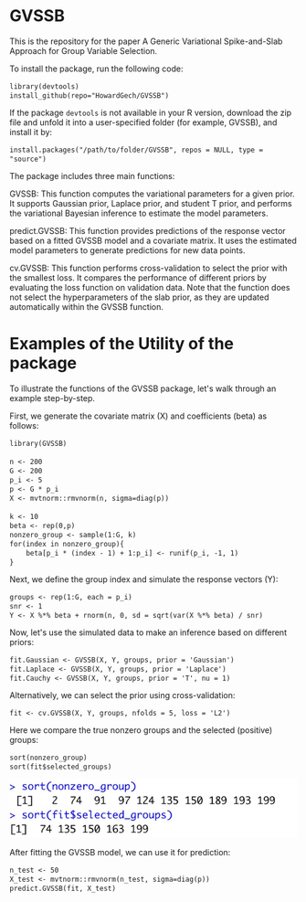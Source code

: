 # GVSSB
This is the repository for the paper A Generic Variational Spike-and-Slab Approach for Group Variable Selection.

To install the package, run the following code:

```
library(devtools)
install_github(repo="HowardGech/GVSSB")
```

If the package $\texttt{devtools}$ is not available in your R version,  download the zip file and unfold it into a user-specified folder (for example, GVSSB), and install it by:

```
install.packages("/path/to/folder/GVSSB", repos = NULL, type = "source")
```
The package includes three main functions:

GVSSB: This function computes the variational parameters for a given prior. It supports Gaussian prior, Laplace prior, and student T prior, and performs the variational Bayesian inference to estimate the model parameters.

predict.GVSSB: This function provides predictions of the response vector based on a fitted GVSSB model and a covariate matrix. It uses the estimated model parameters to generate predictions for new data points.

cv.GVSSB: This function performs cross-validation to select the prior with the smallest loss. It compares the performance of different priors by evaluating the loss function on validation data. Note that the function does not select the hyperparameters of the slab prior, as they are updated automatically within the GVSSB function.

# Examples of the Utility of the package

To illustrate the functions of the GVSSB package, let's walk through an example step-by-step.

First, we generate the covariate matrix (X) and coefficients (beta) as follows:
```
library(GVSSB)

n <- 200
G <- 200
p_i <- 5
p <- G * p_i
X <- mvtnorm::rmvnorm(n, sigma=diag(p))

k <- 10
beta <- rep(0,p)
nonzero_group <- sample(1:G, k)
for(index in nonzero_group){
    beta[p_i * (index - 1) + 1:p_i] <- runif(p_i, -1, 1)
}
```

Next, we define the group index and simulate the response vectors (Y):
```
groups <- rep(1:G, each = p_i)
snr <- 1
Y <- X %*% beta + rnorm(n, 0, sd = sqrt(var(X %*% beta) / snr)
```
Now, let's use the simulated data to make an inference based on different priors:

```
fit.Gaussian <- GVSSB(X, Y, groups, prior = 'Gaussian')
fit.Laplace <- GVSSB(X, Y, groups, prior = 'Laplace')
fit.Cauchy <- GVSSB(X, Y, groups, prior = 'T', nu = 1)
```
Alternatively, we can select the prior using cross-validation:

```
fit <- cv.GVSSB(X, Y, groups, nfolds = 5, loss = 'L2')
```

Here we compare the true nonzero groups and the selected (positive) groups:
```
sort(nonzero_group)
sort(fit$selected_groups)
```
![Alt text](images/selected_groups.jpg)

After fitting the GVSSB model, we can use it for prediction:

```
n_test <- 50
X_test <- mvtnorm::rmvnorm(n_test, sigma=diag(p))
predict.GVSSB(fit, X_test)
```

